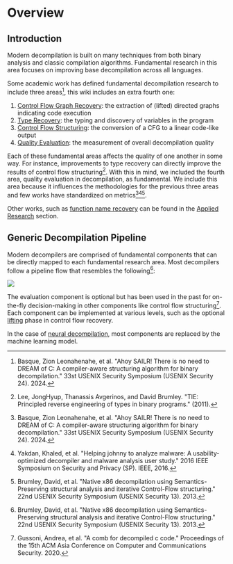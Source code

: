 # Overview
## Introduction

Modern decompilation is built on many techniques from both binary analysis and classic compilation algorithms. 
Fundamental research in this area focuses on improving base decompilation across all languages.

Some academic work has defined fundamental decompilation research to include three areas[^1], this wiki includes an extra fourth one:

1. [Control Flow Graph Recovery](/docs/fundamentals/cfg_recovery/overview): the extraction of (lifted) directed graphs indicating code execution
2. [Type Recovery](/docs/fundamentals/type_recovery/overview): the typing and discovery of variables in the program
3. [Control Flow Structuring](/docs/fundamentals/cf_structuring/overview): the conversion of a CFG to a linear code-like output
4. [Quality Evaluation](/docs/fundamentals/evaluation): the measurement of overall decompilation quality

Each of these fundamental areas affects the quality of one another in some way.
For instance, improvements to type recovery can directly improve the results of control flow structuring[^4].
With this in mind, we included the fourth area, quality evaluation in decompilation, as fundamental.
We include this area because it influences the methodologies for the previous three areas and few works have standardized on metrics[^1][^2][^3].

Other works, such as [function name recovery](/docs/applied_research/symbol_recovery) can be found in the [Applied Research](/docs/applied_research/overview) section.


## Generic Decompilation Pipeline

Modern decompilers are comprised of fundamental components that can be directly mapped to each fundamental research area.
Most decompilers follow a pipeline flow that resembles the following[^3]:

![](/static/img/dec-pipeline.svg)

The evaluation component is optional but has been used in the past for on-the-fly decision-making in other components like control flow structuring[^5].
Each component can be implemented at various levels, such as the optional [lifting](/docs/fundamentals/cfg_recovery/lifting) phase in control flow recovery. 

In the case of [neural decompilation](/docs/fundamentals/neural_decompilation), most components are replaced by the machine learning model. 



[^1]: Basque, Zion Leonahenahe, et al. "Ahoy SAILR! There is no need to DREAM of C: A compiler-aware structuring algorithm for binary decompilation." 33st USENIX Security Symposium (USENIX Security 24). 2024.
[^2]: Yakdan, Khaled, et al. "Helping johnny to analyze malware: A usability-optimized decompiler and malware analysis user study." 2016 IEEE Symposium on Security and Privacy (SP). IEEE, 2016.
[^3]: Brumley, David, et al. "Native x86 decompilation using Semantics-Preserving structural analysis and iterative Control-Flow structuring." 22nd USENIX Security Symposium (USENIX Security 13). 2013.
[^4]: Lee, JongHyup, Thanassis Avgerinos, and David Brumley. "TIE: Principled reverse engineering of types in binary programs." (2011).
[^5]: Gussoni, Andrea, et al. "A comb for decompiled c code." Proceedings of the 15th ACM Asia Conference on Computer and Communications Security. 2020.
